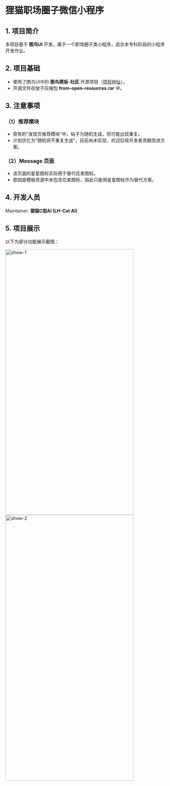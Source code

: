 # 狸猫职场圈子微信小程序 

## 1. 项目简介
本项目基于 **图鸟UI** 开发，属于一个职场圈子类小程序，适合本专科阶段的小程序开发作业。  

## 2. 项目基础
- 使用了图鸟UI中的 **图鸟模板-社区** 开源项目（[项目地址](https://ext.dcloud.net.cn/plugin?id=9743)）。  
- 开源文件存放于压缩包 **from-open-resources.rar** 中。  

## 3. 注意事项
### （1）推荐模块
- 原有的“发现页推荐模块”中，帖子为随机生成，但可能出现重复。  
- 计划优化为“随机但不重复生成”，目前尚未实现，欢迎后续开发者贡献改进方案。  

### （2）Message 页面
- 该页面的星星图标实际用于替代花束图标。  
- 原因是模板资源中未包含花束图标，因此只能用星星图标作为替代方案。  

## 4. 开发人员
Maintainer: **狸猫C型AI (LH-Cat AI)**  

## 5. 项目展示
以下为部分功能展示截图：  

<img src="https://github.com/lihuacatnb/lihuacat-circle/blob/main/show-1.jpg" alt="show-1" width="400" height="830"/>
<img src="https://github.com/lihuacatnb/lihuacat-circle/blob/main/show-2.jpg" alt="show-2" width="400" height="830"/>
